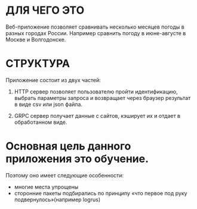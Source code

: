 ДЛЯ ЧЕГО ЭТО
=====================
Веб-приложение позволяет сравнивать несколько месяцев погоды в разных городах России. Например сравнить погоду в июне-августе в Москве и Волгодонске.

СТРУКТУРА
=====================
Приложение состоит из двух частей:
1. HTTP сервер позволяет пользователю пройти идентификацию, выбрать параметры запроса и возвращает через браузер результат в виде csv или json файла.

2. GRPC сервер получает данные с сайтов, кэширует их и отдает в обработанном виде.


Основная цель данного приложения это обучение. 
=====================
Поэтому оно имеет следующие особенности:
* многие места упрощены
* сторонние пакеты подбирались по принципу «что первое под руку подвернулось»(например logrus)

